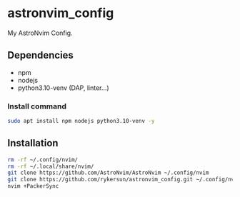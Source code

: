 # astronvim_config

My AstroNvim Config.

## Dependencies

- npm
- nodejs
- python3.10-venv (DAP, linter...)

### Install command

```bash
sudo apt install npm nodejs python3.10-venv -y
```

## Installation

```bash
rm -rf ~/.config/nvim/
rm -rf ~/.local/share/nvim/
git clone https://github.com/AstroNvim/AstroNvim ~/.config/nvim
git clone https://github.com/rykersun/astronvim_config.git ~/.config/nvim/lua/user
nvim +PackerSync
```
